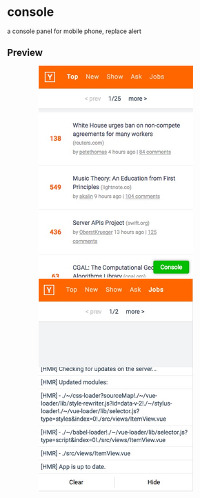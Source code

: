 # console

a console panel for mobile phone, replace alert

Preview
-------
<div align="center">
    <img src="images/close.png" />
</div>
<div align="center">
    <img src="images/open.png" />
</div>
